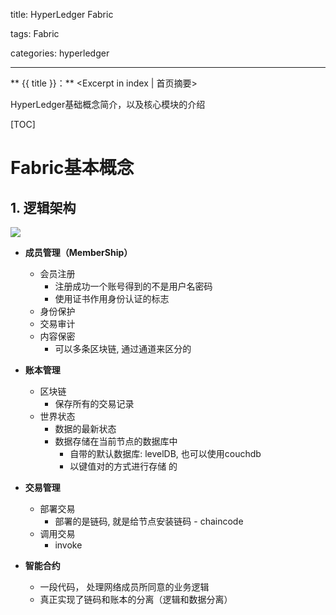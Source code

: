 title: HyperLedger Fabric

tags: Fabric

categories: hyperledger

------

** {{ title }}：** <Excerpt in index | 首页摘要>

HyperLedger基础概念简介，以及核心模块的介绍

<!-- more -->

[TOC]

# Fabric基本概念 

## 1. 逻辑架构 

![](https://github.com/AlexBruceLu/DAPP/wiki/fen.png)



- **成员管理（MemberShip）**
  - 会员注册
    - 注册成功一个账号得到的不是用户名密码
    - 使用证书作用身份认证的标志
  - 身份保护
  - 交易审计
  - 内容保密
    - 可以多条区块链, 通过通道来区分的
- **账本管理**
  - 区块链
    - 保存所有的交易记录
  - 世界状态
    - 数据的最新状态
    - 数据存储在当前节点的数据库中
      - 自带的默认数据库: levelDB, 也可以使用couchdb
      - 以键值对的方式进行存储 的

- **交易管理**
  - 部署交易
    - 部署的是链码, 就是给节点安装链码 - chaincode
  - 调用交易
    - invoke
- **智能合约**
  - 一段代码， 处理网络成员所同意的业务逻辑
  - 真正实现了链码和账本的分离（逻辑和数据分离）